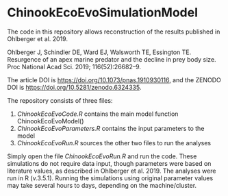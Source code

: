 # ChinookEcoEvoSimulationModel
The code in this repository allows reconstruction of the results published in Ohlberger et al. 2019.

Ohlberger J, Schindler DE, Ward EJ, Walsworth TE, Essington TE. Resurgence of an apex marine predator and the decline in prey body size. Proc National Acad Sci. 2019; 116(52):26682–9. 

The article DOI is https://doi.org/10.1073/pnas.1910930116, and the  ZENODO DOI is https://doi.org/10.5281/zenodo.6324335.

The repository consists of three files: 
1. _ChinookEcoEvoCode.R_ contains the main model function ChinookEcoEvoModel()
2. _ChinookEcoEvoParameters.R_ contains the input parameters to the model
3. _ChinookEcoEvoRun.R_ sources the other two files to run the analyses

Simply open the file _ChinookEcoEvoRun.R_ and run the code. These simulations do not require data input, though parameters were based on literature values, as described in Ohlberger et al. 2019. The analyses were run in R (v.3.5.1). Running the simulations using original parameter values may take several hours to days, depending on the machine/cluster.
